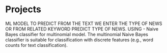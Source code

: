 # Projects

ML MODEL TO PREDICT FROM THE TEXT WE ENTER THE TYPE OF NEWS OR FROM RELATED KEYWORD PREDICT TYPE OF NEWS.
USING - Naive Bayes classifier for multinomial model.
The multinomial Naive Bayes classifier is suitable for classification with discrete features (e.g., word counts for text classification).
